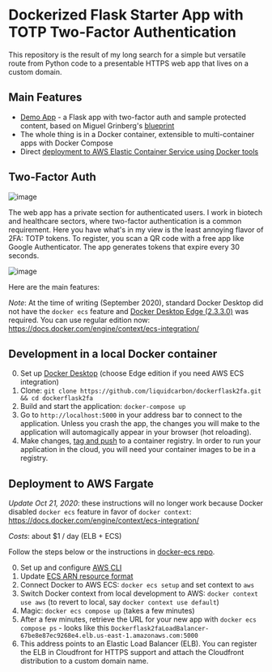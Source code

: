 # Dockerized Flask Starter App with TOTP Two-Factor Authentication

This repository is the result of my long search for a simple but versatile route from Python code to a presentable HTTPS web app that lives on a custom domain.

## Main Features

- [Demo App](https://flask.albond.xyz) - a Flask app with two-factor auth and sample protected content, based on Miguel Grinberg's [blueprint](https://blog.miguelgrinberg.com/post/two-factor-authentication-with-flask)
- The whole thing is in a Docker container, extensible to multi-container apps with Docker Compose
- Direct [deployment to AWS Elastic Container Service using Docker tools](https://aws.amazon.com/about-aws/whats-new/2020/07/docker-and-aws-collaborate-to-help-deploy-applications-to-amazon-ecs-on-aws-fargate/)


## Two-Factor Auth

![image](https://user-images.githubusercontent.com/47034358/91606445-4d6dd600-e92f-11ea-885b-831f03ea1836.png)

The web app has a private section for authenticated users.  I work in biotech and healthcare sectors, where two-factor authentication is a common requirement.  Here you have what's in my view is the least annoying flavor of 2FA: TOTP tokens.  To register, you scan a QR code with a free app like Google Authenticator.  The app generates tokens that expire every 30 seconds.

![image](https://user-images.githubusercontent.com/47034358/91606735-ddac1b00-e92f-11ea-815c-b48f66a49225.png)

Here are the main features:



*Note*: At the time of writing (September 2020), standard Docker Desktop did not have the `docker ecs` feature and [Docker Desktop Edge (2.3.3.0)](https://www.docker.com/blog/from-docker-straight-to-aws/) was required.  You can use regular edition now: https://docs.docker.com/engine/context/ecs-integration/

## Development in a local Docker container

0. Set up [Docker Desktop](https://www.docker.com/products/docker-desktop) (choose Edge edition if you need AWS ECS integration)
1. Clone: `git clone https://github.com/liquidcarbon/dockerflask2fa.git && cd dockerflask2fa`
2. Build and start the application: `docker-compose up`
3. Go to `http://localhost:5000` in your address bar to connect to the application.  Unless you crash the app, the changes you will make to the application will automagically appear in your browser (hot reloading).
4. Make changes, [tag and push](https://docs.docker.com/engine/reference/commandline/push/) to a container registry.  In order to run your application in the cloud, you will need your container images to be in a registry.

## Deployment to AWS Fargate

*Update Oct 21, 2020*: these instructions will no longer work because Docker disabled `docker ecs` feature in favor of `docker context`: https://docs.docker.com/engine/context/ecs-integration/ 

*Costs*: about $1 / day (ELB + ECS)

Follow the steps below or the instructions in [docker-ecs repo](https://github.com/docker/ecs-plugin/tree/master/example).

0. Set up and configure [AWS CLI](https://aws.amazon.com/cli/)
1. Update [ECS ARN resource format](https://aws.amazon.com/blogs/compute/migrating-your-amazon-ecs-deployment-to-the-new-arn-and-resource-id-format-2)
2. Connect Docker to AWS ECS: `docker ecs setup` and set context to `aws`
3. Switch Docker context from local development to AWS: `docker context use aws` (to revert to local, say `docker context use default`)
4. Magic: `docker ecs compose up` (takes a few minutes)
5. After a few minutes, retrieve the URL for your new app with `docker ecs compose ps` - looks like this `Dockerflask2faLoadBalancer-67be8e87ec9268e4.elb.us-east-1.amazonaws.com:5000`
6. This address points to an Elastic Load Balancer (ELB).  You can register the ELB in Cloudfront for HTTPS support and attach the Cloudfront distribution to a custom domain name.
